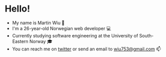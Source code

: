 # Hello! 
- My name is Martin Wiu 👦
- I'm a 26-year-old Norwegian web developer 💻
- Currently studying software engineering at the University of South-Eastern Norway 🎓
- You can reach me on [twitter](https://twitter.com/wiu753) or send an email to wiu753@gmail.com 📫
